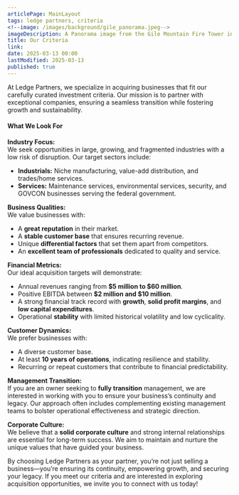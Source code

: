```yaml
---
articlePage: MainLayout
tags: ledge partners, criteria
<!--image: /images/background/gile_panorama.jpeg-->
imageDescription: A Panorama image from the Gile Mountain Fire Tower in Norwich, VT
title: Our Criteria
link:
date: 2025-03-13 00:00
lastModified: 2025-03-13
published: true
---
```


At Ledge Partners, we specialize in acquiring businesses that fit our carefully curated investment criteria. Our mission is to partner with exceptional companies, ensuring a seamless transition while fostering growth and sustainability. 

#### **What We Look For**

**Industry Focus:**  
We seek opportunities in large, growing, and fragmented industries with a low risk of disruption. Our target sectors include:
- **Industrials:** Niche manufacturing, value-add distribution, and trades/home services.
- **Services:** Maintenance services, environmental services, security, and GOVCON businesses serving the federal government.

**Business Qualities:**  
We value businesses with:
- A **great reputation** in their market.
- A **stable customer base** that ensures recurring revenue.
- Unique **differential factors** that set them apart from competitors.
- An **excellent team of professionals** dedicated to quality and service.

**Financial Metrics:**  
Our ideal acquisition targets will demonstrate:
- Annual revenues ranging from **$5 million to $60 million**.
- Positive EBITDA between **$2 million and $10 million**.
- A strong financial track record with **growth**, **solid profit margins**, and **low capital expenditures**.
- Operational **stability** with limited historical volatility and low cyclicality.

**Customer Dynamics:**  
We prefer businesses with:
- A diverse customer base.
- At least **10 years of operations**, indicating resilience and stability.
- Recurring or repeat customers that contribute to financial predictability.

**Management Transition:**  
If you are an owner seeking to **fully transition** management, we are interested in working with you to ensure your business’s continuity and legacy. Our approach often includes complementing existing management teams to bolster operational effectiveness and strategic direction.

**Corporate Culture:**  
We believe that a **solid corporate culture** and strong internal relationships are essential for long-term success. We aim to maintain and nurture the unique values that have guided your business.

By choosing Ledge Partners as your partner, you’re not just selling a business—you’re ensuring its continuity, empowering growth, and securing your legacy. If you meet our criteria and are interested in exploring acquisition opportunities, we invite you to connect with us today!

